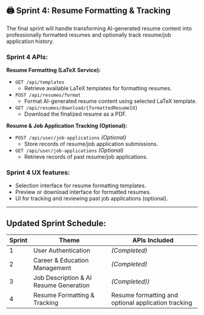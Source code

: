 ## 🖨️ **Sprint 4: Resume Formatting & Tracking**

The final sprint will handle transforming AI-generated resume content into professionally formatted resumes and optionally track resume/job application history.

### **Sprint 4 APIs:**

**Resume Formatting (LaTeX Service):**
- `GET /api/templates`
  - Retrieve available LaTeX templates for formatting resumes.
- `POST /api/resumes/format`
  - Format AI-generated resume content using selected LaTeX template.
- `GET /api/resumes/download/{formattedResumeId}`
  - Download the finalized resume as a PDF.

**Resume & Job Application Tracking (Optional):**
- `POST /api/user/job-applications` *(Optional)*
  - Store records of resume/job application submissions.
- `GET /api/user/job-applications` *(Optional)*
  - Retrieve records of past resume/job applications.

### **Sprint 4 UX features:**
- Selection interface for resume formatting templates.
- Preview or download interface for formatted resumes.
- UI for tracking and reviewing past job applications (optional).

---

## **Updated Sprint Schedule:**

| Sprint | Theme                                 | APIs Included |
|--------|---------------------------------------|---------------|
| 1      | User Authentication                   | *(Completed)* |
| 2      | Career & Education Management         | *(Completed)* |
| 3      | Job Description & AI Resume Generation | *(Completed))* |
| 4      | Resume Formatting & Tracking          | Resume formatting and optional application tracking |
